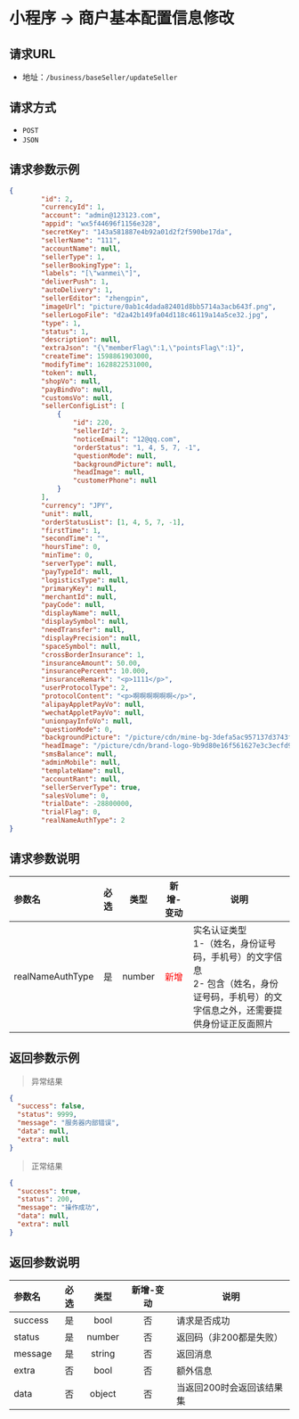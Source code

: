 # 小程序 -> 商户基本配置信息修改

## 请求URL

- 地址：`/business/baseSeller/updateSeller`

## 请求方式

- `POST`
- `JSON`

## 请求参数示例

```json
{
        "id": 2,
        "currencyId": 1,
        "account": "admin@123123.com",
        "appid": "wx5f44696f1156e328",
        "secretKey": "143a581887e4b92a01d2f2f590be17da",
        "sellerName": "111",
        "accountName": null,
        "sellerType": 1,
        "sellerBookingType": 1,
        "labels": "[\"wanmei\"]",
        "deliverPush": 1,
        "autoDelivery": 1,
        "sellerEditor": "zhengpin",
        "imageUrl": "picture/0ab1c4dada82401d8bb5714a3acb643f.png",
        "sellerLogoFile": "d2a42b149fa04d118c46119a14a5ce32.jpg",
        "type": 1,
        "status": 1,
        "description": null,
        "extraJson": "{\"memberFlag\":1,\"pointsFlag\":1}",
        "createTime": 1598861903000,
        "modifyTime": 1628822531000,
        "token": null,
        "shopVo": null,
        "payBindVo": null,
        "customsVo": null,
        "sellerConfigList": [
            {
                "id": 220,
                "sellerId": 2,
                "noticeEmail": "12@qq.com",
                "orderStatus": "1, 4, 5, 7, -1",
                "questionMode": null,
                "backgroundPicture": null,
                "headImage": null,
                "customerPhone": null
            }
        ],
        "currency": "JPY",
        "unit": null,
        "orderStatusList": [1, 4, 5, 7, -1],
        "firstTime": 1,
        "secondTime": "",
        "hoursTime": 0,
        "minTime": 0,
        "serverType": null,
        "payTypeId": null,
        "logisticsType": null,
        "primaryKey": null,
        "merchantId": null,
        "payCode": null,
        "displayName": null,
        "displaySymbol": null,
        "needTransfer": null,
        "displayPrecision": null,
        "spaceSymbol": null,
        "crossBorderInsurance": 1,
        "insuranceAmount": 50.00,
        "insurancePercent": 10.000,
        "insuranceRemark": "<p>1111</p>",
        "userProtocolType": 2,
        "protocolContent": "<p>啊啊啊啊啊啊</p>",
        "alipayAppletPayVo": null,
        "wechatAppletPayVo": null,
        "unionpayInfoVo": null,
        "questionMode": 0,
        "backgroundPicture": "/picture/cdn/mine-bg-3defa5ac957137d3743f8ec3de538885.png",
        "headImage": "/picture/cdn/brand-logo-9b9d80e16f561627e3c3ecfd96fcf300.png",
        "smsBalance": null,
        "adminMobile": null,
        "templateName": null,
        "accountRant": null,
        "sellerServerType": true,
        "salesVolume": 0,
        "trialDate": -28800000,
        "trialFlag": 0,
        "realNameAuthType": 2
}
```

## 请求参数说明

| 参数名 | 必选 | 类型 | 新增-变动 | 说明 |
| :------------------------ | :--:| :-----: | :-----: | -------------------------------------------------------- |
| realNameAuthType | 是 | number |<font color=red>新增</font> | 实名认证类型<br>1-（姓名，身份证号码，手机号）的文字信息<br>2-  包含（姓名，身份证号码，手机号）的文字信息之外，还需要提供身份证正反面照片 |


## 返回参数示例

> 异常结果

```json
{
  "success": false,
  "status": 9999,
  "message": "服务器内部错误",
  "data": null,
  "extra": null
}
```

> 正常结果

```json
{
  "success": true,
  "status": 200,
  "message": "操作成功",
  "data": null,
  "extra": null
}
```

## 返回参数说明

| 参数名 | 必选 | 类型 | 新增-变动 | 说明 |
| :------------------------ | :--:| :-----: | :-----: | -------------------------------------------------------- |
| success | 是 | bool | 否 |请求是否成功 |
| status | 是 | number |否 |返回码（非200都是失败） |
| message | 是 | string |否 |返回消息 |
| extra | 否 | bool |否 |额外信息 |
| data | 否 | object |否 |当返回200时会返回该结果集 |
